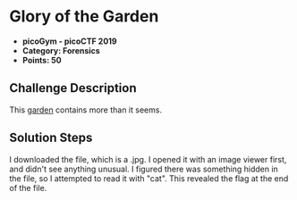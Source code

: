 # Glory of the Garden
- **picoGym - picoCTF 2019**
- **Category: Forensics**
- **Points: 50**

## Challenge Description
This [garden](https://jupiter.challenges.picoctf.org/static/43c4743b3946f427e883f6b286f47467/garden.jpg) contains more than it seems.

## Solution Steps
I downloaded the file, which is a .jpg. I opened it with an image viewer first, and didn't see anything unusual. I figured there was something hidden in the file, so I attempted to read it with "cat". This revealed the flag at the end of the file.
